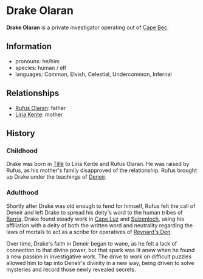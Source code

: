 # Drake Olaran

**Drake Olaran** is a private investigator operating out of [Cape Bec](../../../societies/esterfell-accord/cape-bec/cape-bec.md).

## Information

- pronouns: he/him
- species: human / elf
- languages: Common, Elvish, Celestial, Undercommon, Infernal

## Relationships

- [Rufus Olaran](../../the-chosen/members/rufus-olaran.md): father
- [Líria Kente](../../../societies/esterfell-accord/citizenry/liria-kente.md): mother

## History

### Childhood

Drake was born in [Tillë](../../../societies/esterfell-accord/tille.md) to Líria Kente and Rufus Olaran. He was raised by Rufus, as his mother's family disapproved of the relationship. Rufus brought up Drake under the teachings of [Deneir](../../../pantheon/mote-pantheon.md).

### Adulthood

Shortly after Drake was old enough to fend for himself, Rufus felt the call of Deneir and left Drake to spread his deity's word to the human tribes of [Barria](../../../mote/esterfell/barria.md). Drake found steady work in [Cape Luz](../../../societies/esterfell-accord/cape-luz.md) and [Suizenloch](../../../societies/esterfell-accord/suizenloch.md), using his affiliation with a deity of both the written word and neutrality regarding the laws of mortals to act as a scribe for operatives of [Reynard's Den](../reynards-den.md).

Over time, Drake's faith in Deneir began to wane, as he felt a lack of connection to that divine power, but that spark was lit anew when he found a new passion in investigative work. The drive to work on difficult puzzles allowed him to tap into Deneir's divinity in a new way, being driven to solve mysteries and record those newly revealed secrets.
